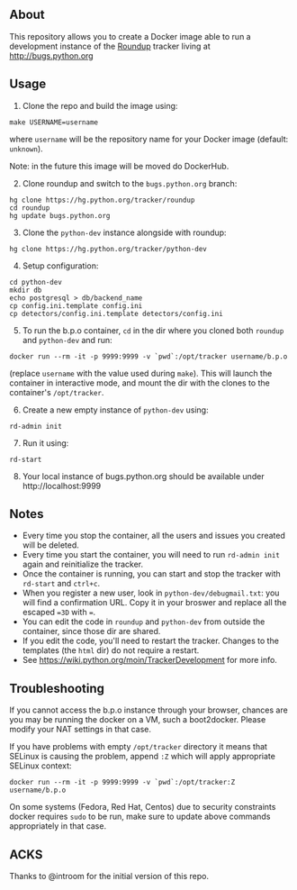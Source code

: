 About
------
This repository allows you to create a Docker image able to run a development
instance of the [Roundup](http://roundup-tracker.org/) tracker living at
http://bugs.python.org


Usage
-----
1. Clone the repo and build the image using:

  ```
  make USERNAME=username
  ```

  where `username` will be the repository name for your Docker image
  (default: `unknown`).

  Note: in the future this image will be moved do DockerHub.

2. Clone roundup and switch to the `bugs.python.org` branch:

  ```
  hg clone https://hg.python.org/tracker/roundup
  cd roundup
  hg update bugs.python.org
  ```

3. Clone the `python-dev` instance alongside with roundup:

  ```
  hg clone https://hg.python.org/tracker/python-dev
  ```

4. Setup configuration:

  ```
  cd python-dev
  mkdir db
  echo postgresql > db/backend_name
  cp config.ini.template config.ini
  cp detectors/config.ini.template detectors/config.ini
  ```

5. To run the b.p.o container, `cd` in the dir where you cloned both
  `roundup` and `python-dev` and run:

  ```
  docker run --rm -it -p 9999:9999 -v `pwd`:/opt/tracker username/b.p.o
  ```

  (replace `username` with the value used during `make`).
  This will launch the container in interactive mode, and mount the dir
  with the clones to the container's `/opt/tracker`.

6. Create a new empty instance of `python-dev` using:

  ```
  rd-admin init
  ```

7. Run it using:

  ```
  rd-start
  ```

8. Your local instance of bugs.python.org should be available under
  http://localhost:9999


Notes
-----
* Every time you stop the container, all the users and issues you
  created will be deleted.
* Every time you start the container, you will need to run
  `rd-admin init` again and reinitialize the tracker.
* Once the container is running, you can start and stop the tracker
  with `rd-start` and `ctrl+c`.
* When you register a new user, look in `python-dev/debugmail.txt`:
  you will find a confirmation URL.  Copy it in your broswer and
  replace all the escaped `=3D` with `=`.
* You can edit the code in `roundup` and `python-dev` from outside
  the container, since those dir are shared.
* If you edit the code, you'll need to restart the tracker.
  Changes to the templates (the `html` dir) do not require a restart.
* See https://wiki.python.org/moin/TrackerDevelopment for more info.


Troubleshooting
---------------
If you cannot access the b.p.o instance through your browser, chances are you
may be running the docker on a VM, such a boot2docker. Please modify your NAT
settings in that case.

If you have problems with empty `/opt/tracker` directory it means that SELinux
is causing the problem, append `:Z` which will apply appropriate SELinux context:

```
docker run --rm -it -p 9999:9999 -v `pwd`:/opt/tracker:Z username/b.p.o
```

On some systems (Fedora, Red Hat, Centos) due to security constraints docker
requires `sudo` to be run, make sure to update above commands appropriately in
that case.


ACKS
----
Thanks to @introom for the initial version of this repo.

